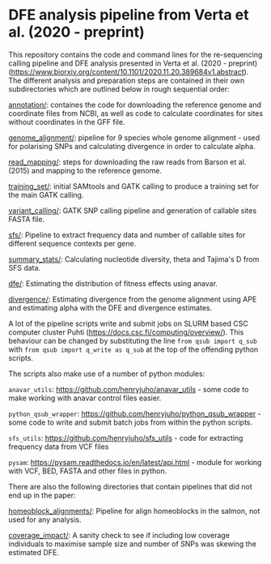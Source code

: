# DFE analysis pipeline from Verta et al. (2020 - preprint)

This repository contains the code and command lines for the re-sequencing calling pipeline and DFE analysis presented in 
Verta et al. (2020 - preprint) (<https://www.biorxiv.org/content/10.1101/2020.11.20.389684v1.abstract>). The different 
analysis and preparation steps are contained in their own subdirectories which are outlined below in rough sequential 
order:

[annotation/](annotation/): containes the code for downloading the reference genome and coordinate files from NCBI, as well as code to calculate coordinates for sites without coordinates in the GFF file.

[genome_alignment/](genome_alignment/): pipeline for 9 species whole genome alignment - used for polarising SNPs and calculating divergence in order to calculate alpha.

[read_mapping/](read_mapping/): steps for downloading the raw reads from Barson et al. (2015) and mapping to the reference genome.

[training_set/](training_set/): initial SAMtools and GATK calling to produce a training set for the main GATK calling.

[variant_calling/](variant_calling/): GATK SNP calling pipeline and generation of callable sites FASTA file.

[sfs/](sfs/): Pipeline to extract frequency data and number of callable sites for different sequence contexts per gene.

[summary_stats/](summary_stats/): Calculating nucleotide diversity, theta and Tajima's D from SFS data.

[dfe/](dfe/): Estimating the distribution of fitness effects using anavar.

[divergence/](divergence/): Estimating divergence from the genome alignment using APE and estimating alpha with the DFE and divergence estimates.

A lot of the pipeline scripts write and submit jobs on SLURM based CSC computer cluster Puhti (<https://docs.csc.fi/computing/overview/>).
This behaviour can be changed by substituting the line ```from qsub import q_sub``` with ```from qsub import q_write as q_sub``` at the top
of the offending python scripts.

The scripts also make use of a number of python modules:

```anavar_utils```: <https://github.com/henryjuho/anavar_utils> - some code to make working with anavar control files easier.

```python_qsub_wrapper```: <https://github.com/henryjuho/python_qsub_wrapper> - some code to write and submit batch jobs from within the python scripts.

```sfs_utils```: <https://github.com/henryjuho/sfs_utils> - code for extracting frequency data from VCF files

```pysam```: <https://pysam.readthedocs.io/en/latest/api.html> - module for working with VCF, BED, FASTA and other files in python.

There are also the following directories that contain pipelines that did not end up in the paper:

[homeoblock_alignments/](homeoblock_alignments/): Pipeline for align homeoblocks in the salmon, not used for any analysis.

[coverage_impact/](coverage_impact/): A sanity check to see if including low coverage individuals to maximise sample size and number of SNPs was skewing the estimated DFE. 
